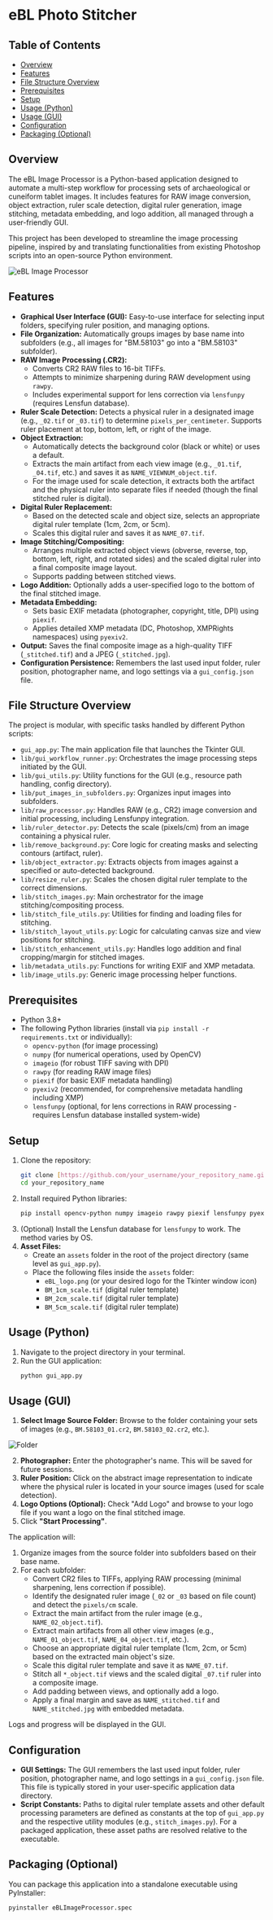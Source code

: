 # eBL Photo Stitcher

## Table of Contents

- [Overview](#overview)
- [Features](#features)
- [File Structure Overview](#file-structure-overview)
- [Prerequisites](#prerequisites)
- [Setup](#setup)
- [Usage (Python)](#usage-python)
- [Usage (GUI)](#usage-gui)
- [Configuration](#configuration)
- [Packaging (Optional)](#packaging-optional)

## Overview

The eBL Image Processor is a Python-based application designed to automate a multi-step workflow for processing sets of archaeological or cuneiform tablet images. It includes features for RAW image conversion, object extraction, ruler scale detection, digital ruler generation, image stitching, metadata embedding, and logo addition, all managed through a user-friendly GUI.

This project has been developed to streamline the image processing pipeline, inspired by and translating functionalities from existing Photoshop scripts into an open-source Python environment.

![eBL Image Processor](img/eBL_Image_Processor.png)

## Features

* **Graphical User Interface (GUI):** Easy-to-use interface for selecting input folders, specifying ruler position, and managing options.
* **File Organization:** Automatically groups images by base name into subfolders (e.g., all images for "BM.58103" go into a "BM.58103" subfolder).
* **RAW Image Processing (.CR2):**
    * Converts CR2 RAW files to 16-bit TIFFs.
    * Attempts to minimize sharpening during RAW development using `rawpy`.
    * Includes experimental support for lens correction via `lensfunpy` (requires Lensfun database).
* **Ruler Scale Detection:** Detects a physical ruler in a designated image (e.g., `_02.tif` or `_03.tif`) to determine `pixels_per_centimeter`. Supports ruler placement at top, bottom, left, or right of the image.
* **Object Extraction:**
    * Automatically detects the background color (black or white) or uses a default.
    * Extracts the main artifact from each view image (e.g., `_01.tif`, `_04.tif`, etc.) and saves it as `NAME_VIEWNUM_object.tif`.
    * For the image used for scale detection, it extracts both the artifact and the physical ruler into separate files if needed (though the final stitched ruler is digital).
* **Digital Ruler Replacement:**
    * Based on the detected scale and object size, selects an appropriate digital ruler template (1cm, 2cm, or 5cm).
    * Scales this digital ruler and saves it as `NAME_07.tif`.
* **Image Stitching/Compositing:**
    * Arranges multiple extracted object views (obverse, reverse, top, bottom, left, right, and rotated sides) and the scaled digital ruler into a final composite image layout.
    * Supports padding between stitched views.
* **Logo Addition:** Optionally adds a user-specified logo to the bottom of the final stitched image.
* **Metadata Embedding:**
    * Sets basic EXIF metadata (photographer, copyright, title, DPI) using `piexif`.
    * Applies detailed XMP metadata (DC, Photoshop, XMPRights namespaces) using `pyexiv2`.
* **Output:** Saves the final composite image as a high-quality TIFF (`_stitched.tif`) and a JPEG (`_stitched.jpg`).
* **Configuration Persistence:** Remembers the last used input folder, ruler position, photographer name, and logo settings via a `gui_config.json` file.

## File Structure Overview

The project is modular, with specific tasks handled by different Python scripts:

* `gui_app.py`: The main application file that launches the Tkinter GUI.
* `lib/gui_workflow_runner.py`: Orchestrates the image processing steps initiated by the GUI.
* `lib/gui_utils.py`: Utility functions for the GUI (e.g., resource path handling, config directory).
* `lib/put_images_in_subfolders.py`: Organizes input images into subfolders.
* `lib/raw_processor.py`: Handles RAW (e.g., CR2) image conversion and initial processing, including Lensfunpy integration.
* `lib/ruler_detector.py`: Detects the scale (pixels/cm) from an image containing a physical ruler.
* `lib/remove_background.py`: Core logic for creating masks and selecting contours (artifact, ruler).
* `lib/object_extractor.py`: Extracts objects from images against a specified or auto-detected background.
* `lib/resize_ruler.py`: Scales the chosen digital ruler template to the correct dimensions.
* `lib/stitch_images.py`: Main orchestrator for the image stitching/compositing process.
* `lib/stitch_file_utils.py`: Utilities for finding and loading files for stitching.
* `lib/stitch_layout_utils.py`: Logic for calculating canvas size and view positions for stitching.
* `lib/stitch_enhancement_utils.py`: Handles logo addition and final cropping/margin for stitched images.
* `lib/metadata_utils.py`: Functions for writing EXIF and XMP metadata.
* `lib/image_utils.py`: Generic image processing helper functions.

## Prerequisites

* Python 3.8+
* The following Python libraries (install via `pip install -r requirements.txt` or individually):
    * `opencv-python` (for image processing)
    * `numpy` (for numerical operations, used by OpenCV)
    * `imageio` (for robust TIFF saving with DPI)
    * `rawpy` (for reading RAW image files)
    * `piexif` (for basic EXIF metadata handling)
    * `pyexiv2` (recommended, for comprehensive metadata handling including XMP)
    * `lensfunpy` (optional, for lens corrections in RAW processing - requires Lensfun database installed system-wide)
## Setup

1.  Clone the repository:
    ```bash
    git clone [https://github.com/your_username/your_repository_name.git](https://github.com/your_username/your_repository_name.git)
    cd your_repository_name
    ```
2.  Install required Python libraries:
    ```bash
    pip install opencv-python numpy imageio rawpy piexif lensfunpy pyexiv2
    ```
3.  (Optional) Install the Lensfun database for `lensfunpy` to work. The method varies by OS.
5.  **Asset Files:**
    * Create an `assets` folder in the root of the project directory (same level as `gui_app.py`).
    * Place the following files inside the `assets` folder:
        * `eBL_logo.png` (or your desired logo for the Tkinter window icon)
        * `BM_1cm_scale.tif` (digital ruler template)
        * `BM_2cm_scale.tif` (digital ruler template)
        * `BM_5cm_scale.tif` (digital ruler template)

## Usage (Python)

1.  Navigate to the project directory in your terminal.
2.  Run the GUI application:
    ```bash
    python gui_app.py
    ```
    
## Usage (GUI)

1. **Select Image Source Folder:** Browse to the folder containing your sets of images (e.g., `BM.58103_01.cr2`, `BM.58103_02.cr2`, etc.).
 
![Folder](img/Folder.png)

2. **Photographer:** Enter the photographer's name. This will be saved for future sessions.
3. **Ruler Position:** Click on the abstract image representation to indicate where the physical ruler is located in your source images (used for scale detection).
4. **Logo Options (Optional):** Check "Add Logo" and browse to your logo file if you want a logo on the final stitched image.
5. Click **"Start Processing"**.

The application will:
1.  Organize images from the source folder into subfolders based on their base name.
2.  For each subfolder:
    * Convert CR2 files to TIFFs, applying RAW processing (minimal sharpening, lens correction if possible).
    * Identify the designated ruler image (`_02` or `_03` based on file count) and detect the `pixels/cm` scale.
    * Extract the main artifact from the ruler image (e.g., `NAME_02_object.tif`).
    * Extract main artifacts from all other view images (e.g., `NAME_01_object.tif`, `NAME_04_object.tif`, etc.).
    * Choose an appropriate digital ruler template (1cm, 2cm, or 5cm) based on the extracted main object's size.
    * Scale this digital ruler template and save it as `NAME_07.tif`.
    * Stitch all `*_object.tif` views and the scaled digital `_07.tif` ruler into a composite image.
    * Add padding between views, and optionally add a logo.
    * Apply a final margin and save as `NAME_stitched.tif` and `NAME_stitched.jpg` with embedded metadata.

Logs and progress will be displayed in the GUI.

## Configuration

* **GUI Settings:** The GUI remembers the last used input folder, ruler position, photographer name, and logo settings in a `gui_config.json` file. This file is typically stored in your user-specific application data directory.
* **Script Constants:** Paths to digital ruler template assets and other default processing parameters are defined as constants at the top of `gui_app.py` and the respective utility modules (e.g., `stitch_images.py`). For a packaged application, these asset paths are resolved relative to the executable.

## Packaging (Optional)

You can package this application into a standalone executable using PyInstaller:

```bash
pyinstaller eBLImageProcessor.spec
